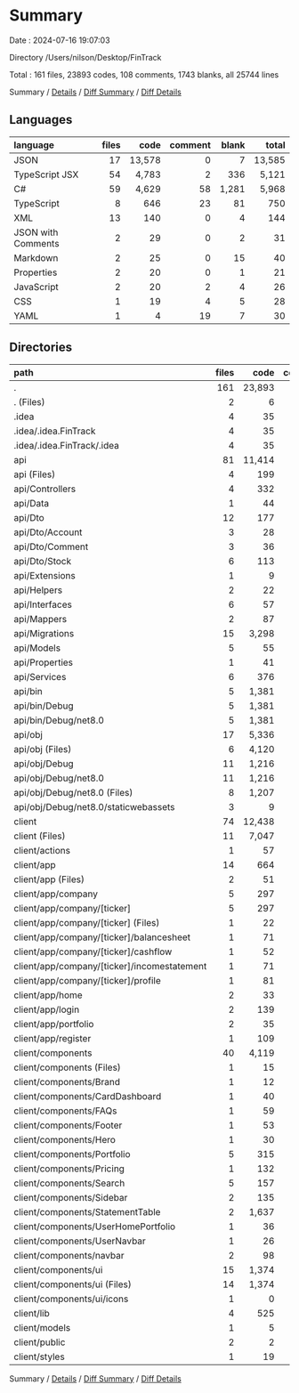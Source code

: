 # Summary

Date : 2024-07-16 19:07:03

Directory /Users/nilson/Desktop/FinTrack

Total : 161 files,  23893 codes, 108 comments, 1743 blanks, all 25744 lines

Summary / [Details](details.md) / [Diff Summary](diff.md) / [Diff Details](diff-details.md)

## Languages
| language | files | code | comment | blank | total |
| :--- | ---: | ---: | ---: | ---: | ---: |
| JSON | 17 | 13,578 | 0 | 7 | 13,585 |
| TypeScript JSX | 54 | 4,783 | 2 | 336 | 5,121 |
| C# | 59 | 4,629 | 58 | 1,281 | 5,968 |
| TypeScript | 8 | 646 | 23 | 81 | 750 |
| XML | 13 | 140 | 0 | 4 | 144 |
| JSON with Comments | 2 | 29 | 0 | 2 | 31 |
| Markdown | 2 | 25 | 0 | 15 | 40 |
| Properties | 2 | 20 | 0 | 1 | 21 |
| JavaScript | 2 | 20 | 2 | 4 | 26 |
| CSS | 1 | 19 | 4 | 5 | 28 |
| YAML | 1 | 4 | 19 | 7 | 30 |

## Directories
| path | files | code | comment | blank | total |
| :--- | ---: | ---: | ---: | ---: | ---: |
| . | 161 | 23,893 | 108 | 1,743 | 25,744 |
| . (Files) | 2 | 6 | 19 | 8 | 33 |
| .idea | 4 | 35 | 0 | 0 | 35 |
| .idea/.idea.FinTrack | 4 | 35 | 0 | 0 | 35 |
| .idea/.idea.FinTrack/.idea | 4 | 35 | 0 | 0 | 35 |
| api | 81 | 11,414 | 58 | 1,291 | 12,763 |
| api (Files) | 4 | 199 | 2 | 27 | 228 |
| api/Controllers | 4 | 332 | 0 | 77 | 409 |
| api/Data | 1 | 44 | 0 | 10 | 54 |
| api/Dto | 12 | 177 | 0 | 19 | 196 |
| api/Dto/Account | 3 | 28 | 0 | 5 | 33 |
| api/Dto/Comment | 3 | 36 | 0 | 5 | 41 |
| api/Dto/Stock | 6 | 113 | 0 | 9 | 122 |
| api/Extensions | 1 | 9 | 0 | 2 | 11 |
| api/Helpers | 2 | 22 | 0 | 6 | 28 |
| api/Interfaces | 6 | 57 | 0 | 11 | 68 |
| api/Mappers | 2 | 87 | 0 | 8 | 95 |
| api/Migrations | 15 | 3,298 | 36 | 1,027 | 4,361 |
| api/Models | 5 | 55 | 0 | 12 | 67 |
| api/Properties | 1 | 41 | 0 | 1 | 42 |
| api/Services | 6 | 376 | 0 | 75 | 451 |
| api/bin | 5 | 1,381 | 0 | 2 | 1,383 |
| api/bin/Debug | 5 | 1,381 | 0 | 2 | 1,383 |
| api/bin/Debug/net8.0 | 5 | 1,381 | 0 | 2 | 1,383 |
| api/obj | 17 | 5,336 | 20 | 14 | 5,370 |
| api/obj (Files) | 6 | 4,120 | 0 | 1 | 4,121 |
| api/obj/Debug | 11 | 1,216 | 20 | 13 | 1,249 |
| api/obj/Debug/net8.0 | 11 | 1,216 | 20 | 13 | 1,249 |
| api/obj/Debug/net8.0 (Files) | 8 | 1,207 | 20 | 13 | 1,240 |
| api/obj/Debug/net8.0/staticwebassets | 3 | 9 | 0 | 0 | 9 |
| client | 74 | 12,438 | 31 | 444 | 12,913 |
| client (Files) | 11 | 7,047 | 2 | 35 | 7,084 |
| client/actions | 1 | 57 | 0 | 11 | 68 |
| client/app | 14 | 664 | 0 | 55 | 719 |
| client/app (Files) | 2 | 51 | 0 | 5 | 56 |
| client/app/company | 5 | 297 | 0 | 23 | 320 |
| client/app/company/[ticker] | 5 | 297 | 0 | 23 | 320 |
| client/app/company/[ticker] (Files) | 1 | 22 | 0 | 3 | 25 |
| client/app/company/[ticker]/balancesheet | 1 | 71 | 0 | 5 | 76 |
| client/app/company/[ticker]/cashflow | 1 | 52 | 0 | 4 | 56 |
| client/app/company/[ticker]/incomestatement | 1 | 71 | 0 | 4 | 75 |
| client/app/company/[ticker]/profile | 1 | 81 | 0 | 7 | 88 |
| client/app/home | 2 | 33 | 0 | 7 | 40 |
| client/app/login | 2 | 139 | 0 | 9 | 148 |
| client/app/portfolio | 2 | 35 | 0 | 5 | 40 |
| client/app/register | 1 | 109 | 0 | 6 | 115 |
| client/components | 40 | 4,119 | 2 | 281 | 4,402 |
| client/components (Files) | 1 | 15 | 0 | 1 | 16 |
| client/components/Brand | 1 | 12 | 0 | 1 | 13 |
| client/components/CardDashboard | 1 | 40 | 0 | 7 | 47 |
| client/components/FAQs | 1 | 59 | 0 | 2 | 61 |
| client/components/Footer | 1 | 53 | 0 | 3 | 56 |
| client/components/Hero | 1 | 30 | 0 | 1 | 31 |
| client/components/Portfolio | 5 | 315 | 0 | 32 | 347 |
| client/components/Pricing | 1 | 132 | 0 | 4 | 136 |
| client/components/Search | 5 | 157 | 0 | 21 | 178 |
| client/components/Sidebar | 2 | 135 | 0 | 7 | 142 |
| client/components/StatementTable | 2 | 1,637 | 0 | 6 | 1,643 |
| client/components/UserHomePortfolio | 1 | 36 | 0 | 3 | 39 |
| client/components/UserNavbar | 1 | 26 | 0 | 5 | 31 |
| client/components/navbar | 2 | 98 | 0 | 14 | 112 |
| client/components/ui | 15 | 1,374 | 2 | 174 | 1,550 |
| client/components/ui (Files) | 14 | 1,374 | 2 | 172 | 1,548 |
| client/components/ui/icons | 1 | 0 | 0 | 2 | 2 |
| client/lib | 4 | 525 | 23 | 57 | 605 |
| client/models | 1 | 5 | 0 | 0 | 5 |
| client/public | 2 | 2 | 0 | 0 | 2 |
| client/styles | 1 | 19 | 4 | 5 | 28 |

Summary / [Details](details.md) / [Diff Summary](diff.md) / [Diff Details](diff-details.md)